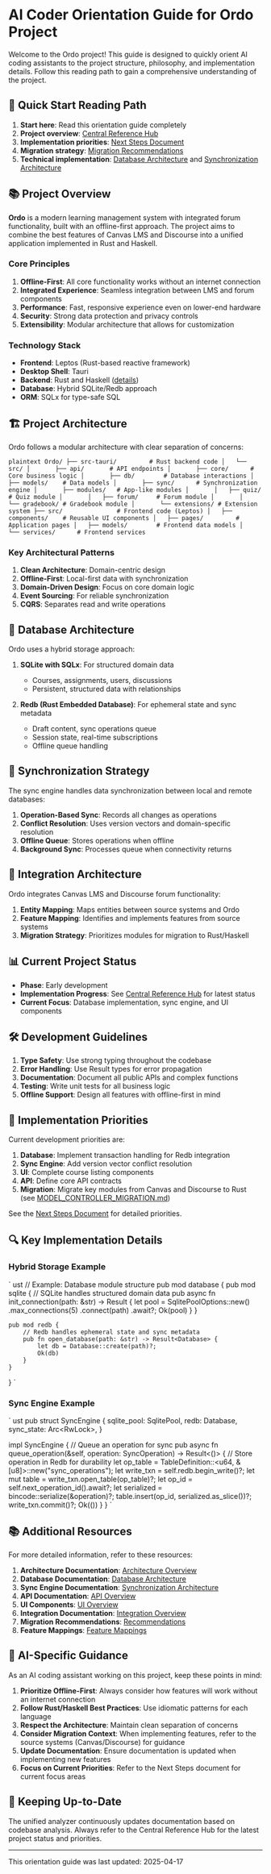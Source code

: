 # AI Coder Orientation Guide for Ordo Project

Welcome to the Ordo project! This guide is designed to quickly orient AI coding assistants to the project structure, philosophy, and implementation details. Follow this reading path to gain a comprehensive understanding of the project.

## 🚀 Quick Start Reading Path

1. **Start here**: Read this orientation guide completely
2. **Project overview**: [Central Reference Hub](central_reference_hub.md)
3. **Implementation priorities**: [Next Steps Document](integration-advisor/next_steps.md)
4. **Migration strategy**: [Migration Recommendations](integration-advisor/reports/recommendations.md)
5. **Technical implementation**: [Database Architecture](architecture/database.md) and [Synchronization Architecture](architecture/synchronization.md)

## 📚 Project Overview

**Ordo** is a modern learning management system with integrated forum functionality, built with an offline-first approach. The project aims to combine the best features of Canvas LMS and Discourse into a unified application implemented in Rust and Haskell.

### Core Principles

1. **Offline-First**: All core functionality works without an internet connection
2. **Integrated Experience**: Seamless integration between LMS and forum components
3. **Performance**: Fast, responsive experience even on lower-end hardware
4. **Security**: Strong data protection and privacy controls
5. **Extensibility**: Modular architecture that allows for customization

### Technology Stack

- **Frontend**: Leptos (Rust-based reactive framework)
- **Desktop Shell**: Tauri
- **Backend**: Rust and Haskell ([details](architecture/haskell_integration.md))
- **Database**: Hybrid SQLite/Redb approach
- **ORM**: SQLx for type-safe SQL

## 🏗️ Project Architecture

Ordo follows a modular architecture with clear separation of concerns:

`plaintext
Ordo/
├── src-tauri/         # Rust backend code
│   └── src/
│       ├── api/       # API endpoints
│       ├── core/      # Core business logic
│       ├── db/        # Database interactions
│       ├── models/    # Data models
│       ├── sync/      # Synchronization engine
│       ├── modules/   # App-like modules
│       │   ├── quiz/      # Quiz module
│       │   ├── forum/     # Forum module
│       │   └── gradebook/ # Gradebook module
│       └── extensions/ # Extension system
├── src/               # Frontend code (Leptos)
│   ├── components/    # Reusable UI components
│   ├── pages/         # Application pages
│   ├── models/        # Frontend data models
│   └── services/      # Frontend services
`

### Key Architectural Patterns

1. **Clean Architecture**: Domain-centric design
2. **Offline-First**: Local-first data with synchronization
3. **Domain-Driven Design**: Focus on core domain logic
4. **Event Sourcing**: For reliable synchronization
5. **CQRS**: Separates read and write operations

## 💾 Database Architecture

Ordo uses a hybrid storage approach:

1. **SQLite with SQLx**: For structured domain data
   - Courses, assignments, users, discussions
   - Persistent, structured data with relationships

2. **Redb (Rust Embedded Database)**: For ephemeral state and sync metadata
   - Draft content, sync operations queue
   - Session state, real-time subscriptions
   - Offline queue handling

## 🔄 Synchronization Strategy

The sync engine handles data synchronization between local and remote databases:

1. **Operation-Based Sync**: Records all changes as operations
2. **Conflict Resolution**: Uses version vectors and domain-specific resolution
3. **Offline Queue**: Stores operations when offline
4. **Background Sync**: Processes queue when connectivity returns

## 🔗 Integration Architecture

Ordo integrates Canvas LMS and Discourse forum functionality:

1. **Entity Mapping**: Maps entities between source systems and Ordo
2. **Feature Mapping**: Identifies and implements features from source systems
3. **Migration Strategy**: Prioritizes modules for migration to Rust/Haskell

## 📊 Current Project Status

- **Phase**: Early development
- **Implementation Progress**: See [Central Reference Hub](central_reference_hub.md) for latest status
- **Current Focus**: Database implementation, sync engine, and UI components

## 🛠️ Development Guidelines

1. **Type Safety**: Use strong typing throughout the codebase
2. **Error Handling**: Use Result types for error propagation
3. **Documentation**: Document all public APIs and complex functions
4. **Testing**: Write unit tests for all business logic
5. **Offline Support**: Design all features with offline-first in mind

## 📝 Implementation Priorities

Current development priorities are:

1. **Database**: Implement transaction handling for Redb integration
2. **Sync Engine**: Add version vector conflict resolution
3. **UI**: Complete course listing components
4. **API**: Define core API contracts
5. **Migration**: Migrate key modules from Canvas and Discourse to Rust (see [MODEL_CONTROLLER_MIGRATION.md](project/MODEL_CONTROLLER_MIGRATION.md))

See the [Next Steps Document](integration-advisor/next_steps.md) for detailed priorities.

## 🔍 Key Implementation Details

### Hybrid Storage Example

`
ust
// Example: Database module structure
pub mod database {
    pub mod sqlite {
        // SQLite handles structured domain data
        pub async fn init_connection(path: &str) -> Result<SqlitePool> {
            let pool = SqlitePoolOptions::new()
                .max_connections(5)
                .connect(path)
                .await?;
            Ok(pool)
        }
    }

    pub mod redb {
        // Redb handles ephemeral state and sync metadata
        pub fn open_database(path: &str) -> Result<Database> {
            let db = Database::create(path)?;
            Ok(db)
        }
    }
}
`

### Sync Engine Example

`
ust
pub struct SyncEngine {
    sqlite_pool: SqlitePool,
    redb: Database,
    sync_state: Arc<RwLock<SyncState>>,
}

impl SyncEngine {
    // Queue an operation for sync
    pub async fn queue_operation(&self, operation: SyncOperation) -> Result<()> {
        // Store operation in Redb for durability
        let op_table = TableDefinition::<u64, &[u8]>::new("sync_operations");
        let write_txn = self.redb.begin_write()?;
        let mut table = write_txn.open_table(op_table)?;
        let op_id = self.next_operation_id().await?;
        let serialized = bincode::serialize(&operation)?;
        table.insert(op_id, serialized.as_slice())?;
        write_txn.commit()?;
        Ok(())
    }
}
`

## 📚 Additional Resources

For more detailed information, refer to these resources:

1. **Architecture Documentation**: [Architecture Overview](architecture/overview.md)
2. **Database Documentation**: [Database Architecture](architecture/database.md)
3. **Sync Engine Documentation**: [Synchronization Architecture](architecture/synchronization.md)
4. **API Documentation**: [API Overview](api/overview.md)
5. **UI Components**: [UI Overview](ui/overview.md)
6. **Integration Documentation**: [Integration Overview](integration/overview.md)
7. **Migration Recommendations**: [Recommendations](integration-advisor/reports/recommendations.md)
8. **Feature Mappings**: [Feature Mappings](integration-advisor/reports/feature_mappings.md)

## 🤖 AI-Specific Guidance

As an AI coding assistant working on this project, keep these points in mind:

1. **Prioritize Offline-First**: Always consider how features will work without an internet connection
2. **Follow Rust/Haskell Best Practices**: Use idiomatic patterns for each language
3. **Respect the Architecture**: Maintain clean separation of concerns
4. **Consider Migration Context**: When implementing features, refer to the source systems (Canvas/Discourse) for guidance
5. **Update Documentation**: Ensure documentation is updated when implementing new features
6. **Focus on Current Priorities**: Refer to the Next Steps document for current focus areas

## 🔄 Keeping Up-to-Date

The unified analyzer continuously updates documentation based on codebase analysis. Always refer to the Central Reference Hub for the latest project status and priorities.

---

This orientation guide was last updated: 2025-04-17

